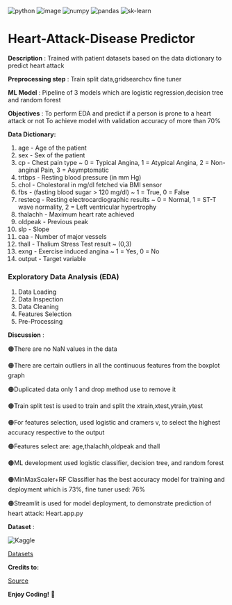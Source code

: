 <a><img alt='python' src="https://img.shields.io/badge/Python-3776AB?style=for-the-badge&logo=python&logoColor=white"></a>
<a><img alt = 'image' src="https://img.shields.io/badge/Spyder%20Ide-FF0000?style=for-the-badge&logo=spyder%20ide&logoColor=white"></a>
<a><img alt='numpy' src="https://img.shields.io/badge/numpy-%23013243.svg?style=for-the-badge&logo=numpy&logoColor=white"></a>
<a><img alt='pandas' src="https://img.shields.io/badge/pandas-%23150458.svg?style=for-the-badge&logo=pandas&logoColor=white"></a>
<a><img alt='sk-learn' src="https://img.shields.io/badge/scikit--learn-%23F7931E.svg?style=for-the-badge&logo=scikit-learn&logoColor=white"></a>

# Heart-Attack-Disease Predictor
**Description** : Trained with patient datasets based on the data dictionary to predict heart attack

**Preprocessing step** : Train split data,gridsearchcv fine tuner

**ML Model** : Pipeline of 3 models which are logistic regression,decision tree and random forest

**Objectives** : To perform EDA and predict if a person is prone to a heart attack or not
                To achieve model with validation accuracy of more than 70%
                

**Data Dictionary:**

1) age - Age of the patient
2) sex - Sex of the patient
3) cp - Chest pain type ~ 0 = Typical Angina, 1 = Atypical Angina, 2 = Non-anginal Pain, 3 = Asymptomatic
4) trtbps - Resting blood pressure (in mm Hg)
5) chol - Cholestoral in mg/dl fetched via BMI sensor
6) fbs - (fasting blood sugar > 120 mg/dl) ~ 1 = True, 0 = False
7) restecg - Resting electrocardiographic results ~ 0 = Normal, 1 = ST-T wave normality, 2 = Left ventricular hypertrophy
8) thalachh - Maximum heart rate achieved
9) oldpeak - Previous peak
10) slp - Slope
11) caa - Number of major vessels
12) thall - Thalium Stress Test result ~ (0,3)
13) exng - Exercise induced angina ~ 1 = Yes, 0 = No
14) output - Target variable

### Exploratory Data Analysis (EDA)
1) Data Loading
2) Data Inspection
3) Data Cleaning
4) Features Selection
5) Pre-Processing


**Discussion** :

 🟠There are no NaN values in the data
 
 🟠There are certain outliers in all the continuous features from the boxplot graph
 
 🟠Duplicated data only 1 and drop method use to remove it
 
 🟠Train split test is used to train and split the xtrain,xtest,ytrain,ytest
 
 🟠For features selection, used logistic and cramers v, to select the highest accuracy respective to the output
 
 🟠Features select are: age,thalachh,oldpeak and thall
 
 🟠ML development used logistic classifier, decision tree, and random forest
 
 🟠MinMaxScaler+RF Classifier has the best accuracy model for training and deployment which is 73%, fine tuner used: 76%
 
 🟠Streamlit is used for model deployment, to demonstrate prediction of heart attack: Heart.app.py


**Dataset** :

![Kaggle](https://img.shields.io/badge/Kaggle-035a7d?style=for-the-badge&logo=kaggle&logoColor=white)

[Datasets](https://www.kaggle.com/datasets/rashikrahmanpritom/heart-attack-analysis-prediction-dataset)

**Credits to:**

[Source](http://archive.ics.uci.edu/ml/datasets/Heart+Disease)

**Enjoy Coding!** 🚀















